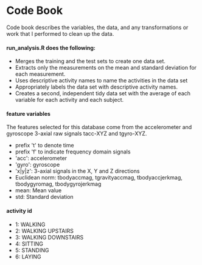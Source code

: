 Code Book
========================================================
Code book describes the variables, the data, and any transformations or work that I performed to clean up the data.




#### run_analysis.R does the following:
* Merges the training and the test sets to create one data set.
* Extracts only the measurements on the mean and standard deviation for each measurement. 
* Uses descriptive activity names to name the activities in the data set
* Appropriately labels the data set with descriptive activity names. 
* Creates a second, independent tidy data set with the average of each variable for each activity and each subject. 


#### feature variables

The features selected for this database come from the accelerometer and gyroscope 3-axial raw signals tacc-XYZ and tgyro-XYZ. 

* prefix 't' to denote time
* prefix 'f' to indicate frequency domain signals
* 'acc': accelerometer
* 'gyro': gyroscope
* 'x|y|z': 3-axial signals in the X, Y and Z directions
* Euclidean norm: tbodyaccmag, tgravityaccmag, tbodyaccjerkmag, tbodygyromag, tbodygyrojerkmag 
* mean: Mean value
* std: Standard deviation

#### activity id
* 1: WALKING
* 2: WALKING UPSTAIRS
* 3: WALKING DOWNSTAIRS
* 4: SITTING
* 5: STANDING
* 6: LAYING
